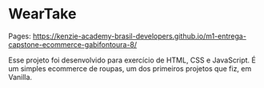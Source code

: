# WearTake

Pages: https://kenzie-academy-brasil-developers.github.io/m1-entrega-capstone-ecommerce-gabifontoura-8/

Esse projeto foi desenvolvido para exercício de HTML, CSS e JavaScript. É um simples ecommerce de roupas, um dos primeiros projetos que fiz, em Vanilla.
